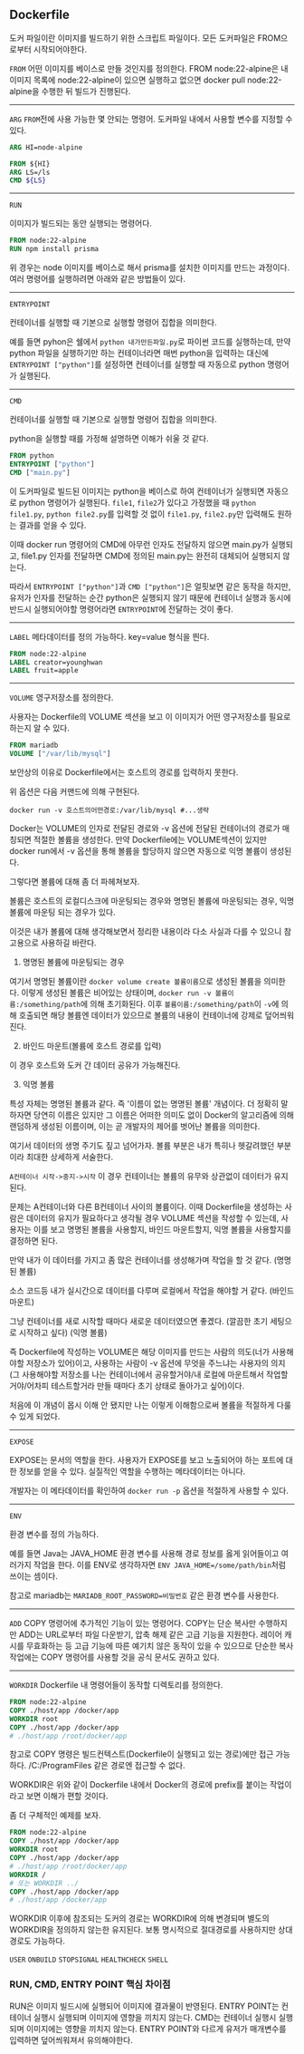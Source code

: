 ## Dockerfile
도커 파일이란 이미지를 빌드하기 위한 스크립트 파일이다. 모든 도커파일은 FROM으로부터 시작되어야한다.



`FROM`
어떤 이미지를 베이스로 만들 것인지를 정의한다.
FROM node:22-alpine은 내 이미지 목록에 node:22-alpine이 있으면 실행하고 없으면 docker pull node:22-alpine을 수행한 뒤 빌드가 진행된다.

---

`ARG`
`FROM`전에 사용 가능한 몇 안되는 명령어. 도커파일 내에서 사용할 변수를 지정할 수 있다.
```dockerfile
ARG HI=node-alpine

FROM ${HI}
ARG LS=/ls
CMD ${LS}
```

---

`RUN`

이미지가 빌드되는 동안 실행되는 명령어다.

```dockerfile
FROM node:22-alpine
RUN npm install prisma
```

위 경우는 node 이미지를 베이스로 해서 prisma를 설치한 이미지를 만드는 과정이다. 여러 명령어를 실행하려면 아래와 같은 방법들이 있다.

---

`ENTRYPOINT`

컨테이너를 실행할 때 기본으로 실행할 명령어 집합을 의미한다.

예를 들면 pyhon은 쉘에서 `python 내가만든파일.py`로 파이썬 코드를 실행하는데, 만약 python 파일을 실행하기만 하는 컨테이너라면 매번 python을 입력하는 대신에 `ENTRYPOINT ["python"]`를 설정하면 컨테이너를 실행할 때 자동으로 python 명령어가 실행된다.

---

`CMD`

컨테이너를 실행할 때 기본으로 실행할 명령어 집합을 의미한다.

python을 실행할 때를 가정해 설명하면 이해가 쉬울 것 같다.

```dockerfile
FROM python
ENTRYPOINT ["python"]
CMD ["main.py"]
```

이 도커파일로 빌드된 이미지는 python을 베이스로 하여 컨테이너가 실행되면 자동으로 python 명령어가 실행된다. `file1`, `file2`가 있다고 가정했을 때 `python file1.py`, `python file2.py`를 입력할 것 없이 `file1.py`, `file2.py`만 입력해도 원하는 결과를 얻을 수 있다.

이때 docker run 명령어의 CMD에 아무런 인자도 전달하지 않으면 main.py가 실행되고, file1.py 인자를 전달하면 CMD에 정의된 main.py는 완전히 대체되어 실행되지 않는다.

따라서 `ENTRYPOINT ["python"]`과 `CMD ["python"]`은 얼핏보면 같은 동작을 하지만, 유저가 인자를 전달하는 순간 python은 실행되지 않기 때문에 컨테이너 실행과 동시에 반드시 실행되어야할 명령어라면 `ENTRYPOINT`에 전달하는 것이 좋다.

---

`LABEL`
메타데이터를 정의 가능하다.
key=value 형식을 띈다.

```dockerfile
FROM node:22-alpine
LABEL creator=younghwan
LABEL fruit=apple
```

---

`VOLUME`
영구저장소를 정의한다.

사용자는 Dockerfile의 VOLUME 섹션을 보고 이 이미지가 어떤 영구저장소를 필요로하는지 알 수 있다.

```dockerfile
FROM mariadb
VOLUME ["/var/lib/mysql"]
```

보안상의 이유로 Dockerfile에서는 호스트의 경로를 입력하지 못한다.

위 옵션은 다음 커맨드에 의해 구현된다.

```shell
docker run -v 호스트의어떤경로:/var/lib/mysql #...생략
```

Docker는 VOLUME의 인자로 전달된 경로와 -v 옵션에 전달된 컨테이너의 경로가 매칭되면 적절한 볼륨을 생성한다. 만약 Dockerfile에는 VOLUME섹션이 있지만 docker run에서 -v 옵션을 통해 볼륨을 할당하지 않으면 자동으로 익명 볼륨이 생성된다.

그렇다면 볼륨에 대해 좀 더 파헤쳐보자.

볼륨은 호스트의 로컬디스크에 마운팅되는 경우와 명명된 볼륨에 마운팅되는 경우, 익명 볼륨에 마운팅 되는 경우가 있다.

이것은 내가 볼륨에 대해 생각해보면서 정리한 내용이라 다소 사실과 다를 수 있으니 참고용으로 사용하길 바란다.

1. 명명된 볼륨에 마운팅되는 경우

여기서 명명된 볼륨이란 `docker volume create 볼륨이름`으로 생성된 볼륨을 의미한다. 이렇게 생성된 볼륨은 비어있는 상태이며, `docker run -v 볼륨이름:/something/path`에 의해 초기화된다. 이후 `볼륨이름:/something/path`이 `-v`에 의해 호출되면 해당 볼륨엔 데이터가 있으므로 볼륨의 내용이 컨테이너에 강제로 덮어씌워진다.

2. 바인드 마운트(볼륨에 호스트 경로를 입력)

이 경우 호스트와 도커 간 데이터 공유가 가능해진다.

3. 익명 볼륨

특성 자체는 명명된 볼륨과 같다. 즉 '이름이 없는 명명된 볼륨' 개념이다. 더 정확히 말하자면 당연히 이름은 있지만 그 이름은 어떠한 의미도 없이 Docker의 알고리즘에 의해 랜덤하게 생성된 이름이며, 이는 곧 개발자의 제어를 벗어난 볼륨을 의미한다.

여기서 데이터의 생명 주기도 짚고 넘어가자. 볼륨 부분은 내가 특히나 헷갈려했던 부분이라 최대한 상세하게 서술한다.

`A컨테이너 시작->중지->시작`
이 경우 컨테이너는 볼륨의 유무와 상관없이 데이터가 유지된다.

문제는 A컨테이너와 다른 B컨테이너 사이의 볼륨이다. 이때 Dockerfile을 생성하는 사람은 데이터의 유지가 필요하다고 생각될 경우 VOLUME 섹션을 작성할 수 있는데, 사용자는 이를 보고 명명된 볼륨을 사용할지, 바인드 마운트할지, 익명 볼륨을 사용할지를 결정하면 된다.

만약 내가 이 데이터를 가지고 좀 많은 컨테이너를 생성해가며 작업을 할 것 같다. (명명된 볼륨)

소스 코드등 내가 실시간으로 데이터를 다루며 로컬에서 작업을 해야할 거 같다. (바인드 마운트)

그냥 컨테이너를 새로 시작할 때마다 새로운 데이터였으면 좋겠다. (깔끔한 초기 세팅으로 시작하고 싶다) (익명 볼륨)

즉 Dockerfile에 작성하는 VOLUME은 해당 이미지를 만드는 사람의 의도(너가 사용해야할 저장소가 있어)이고, 사용하는 사람이 -v 옵션에 무엇을 주느냐는 사용자의 의지(그 사용해야할 저장소를 나는 컨테이너에서 공유할거야/내 로컬에 마운트해서 작업할거야/어차피 테스트할거라 만들 때마다 초기 상태로 돌아가고 싶어)이다.

처음에 이 개념이 몹시 이해 안 됐지만 나는 이렇게 이해함으로써 볼륨을 적절하게 다룰 수 있게 되었다.

---

`EXPOSE`

EXPOSE는 문서의 역할을 한다. 사용자가 EXPOSE를 보고 노출되어야 하는 포트에 대한 정보를 얻을 수 있다. 실질적인 역할을 수행하는 메타데이터는 아니다.

개발자는 이 메타데이터를 확인하여 `docker run -p` 옵션을 적절하게 사용할 수 있다.

---

`ENV`

환경 변수를 정의 가능하다.

예를 들면 Java는 JAVA_HOME 환경 변수를 사용해 경로 정보를 옳게 읽어들이고 여러가지 작업을 한다. 이를 ENV로 생각하자면 `ENV JAVA_HOME=/some/path/bin`처럼 쓰이는 셈이다.

참고로 mariadb는 `MARIADB_ROOT_PASSWORD=비밀번호` 같은 환경 변수를 사용한다.

---

`ADD`
COPY 명령어에 추가적인 기능이 있는 명령어다. COPY는 단순 복사만 수행하지만 ADD는 URL로부터 파일 다운받기, 압축 해제 같은 고급 기능을 지원한다. 레이어 캐시를 무효화하는 등 고급 기능에 따른 예기치 않은 동작이 있을 수 있으므로 단순한 복사 작업에는 COPY 명령어를 사용할 것을 공식 문서도 권하고 있다.

---

`WORKDIR`
Dockerfile 내 명령어들이 동작할 디렉토리를 정의한다.

```dockerfile
FROM node:22-alpine
COPY ./host/app /docker/app
WORKDIR root
COPY ./host/app /docker/app
# ./host/app /root/docker/app
```

참고로 COPY 명령은 빌드컨텍스트(Dockerfile이 실행되고 있는 경로)에만 접근 가능하다. /C:/ProgramFiles 같은 경로엔 접근할 수 없다.

WORKDIR은 위와 같이 Dockerfile 내에서 Docker의 경로에 prefix를 붙이는 작업이라고 보면 이해가 편할 것이다.

좀 더 구체적인 예제를 보자.

```dockerfile
FROM node:22-alpine
COPY ./host/app /docker/app
WORKDIR root
COPY ./host/app /docker/app
# ./host/app /root/docker/app
WORKDIR /
# 또는 WORKDIR ../
COPY ./host/app /docker/app
# ./host/app /docker/app
```

WORKDIR 이후에 참조되는 도커의 경로는 WORKDIR에 의해 변경되며 별도의 WORKDIR을 정의하지 않는한 유지된다. 보통 명시적으로 절대경로를 사용하지만 상대경로도 가능하다.

`USER`
`ONBUILD`
`STOPSIGNAL`
`HEALTHCHECK`
`SHELL`

### RUN, CMD, ENTRY POINT 핵심 차이점

RUN은 이미지 빌드시에 실행되어 이미지에 결과물이 반영된다.
ENTRY POINT는 컨테이너 실행시 실행되며 이미지에 영향을 끼치지 않는다.
CMD는 컨테이너 실행시 실행되며 이미지에는 영향을 끼치지 않는다. ENTRY POINT와 다르게 유저가 매개변수를 입력하면 덮어씌워져서 유의해야한다.